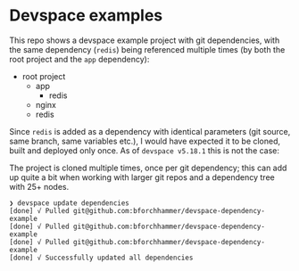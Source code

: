 # Devspace examples

This repo shows a devspace example project with git dependencies, with the same dependency (`redis`) being referenced multiple times (by both the root project and the `app` dependency):

- root project
  - app
    - redis
  - nginx
  - redis

Since `redis` is added as a dependency with identical parameters (git source, same branch, same variables etc.), I would have expected it to be cloned, built and deployed only once. As of `devspace v5.18.1` this is not the case:

The project is cloned multiple times, once per git dependency; this can add up quite a bit when working with larger git repos and a dependency tree with 25+ nodes.

```
❯ devspace update dependencies
[done] √ Pulled git@github.com:bforchhammer/devspace-dependency-example
[done] √ Pulled git@github.com:bforchhammer/devspace-dependency-example
[done] √ Pulled git@github.com:bforchhammer/devspace-dependency-example
[done] √ Successfully updated all dependencies
```
